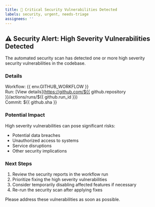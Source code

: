 ```yaml
---
title: 🚨 Critical Security Vulnerabilities Detected
labels: security, urgent, needs-triage
assignees: ''
---
```


## ⚠️ Security Alert: High Severity Vulnerabilities Detected

The automated security scan has detected one or more high severity security vulnerabilities in the codebase.

### Details

Workflow: {{ env.GITHUB_WORKFLOW }}  
Run: [View details](https://github.com/${{ github.repository }}/actions/runs/${{ github.run_id }})  
Commit: ${{ github.sha }}

### Potential Impact

High severity vulnerabilities can pose significant risks:
- Potential data breaches
- Unauthorized access to systems
- Service disruptions
- Other security implications

### Next Steps

1. Review the security reports in the workflow run
2. Prioritize fixing the high severity vulnerabilities
3. Consider temporarily disabling affected features if necessary
4. Re-run the security scan after applying fixes

Please address these vulnerabilities as soon as possible.